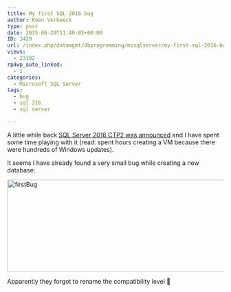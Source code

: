 ```yaml
---
title: My first SQL 2016 bug
author: Koen Verbeeck
type: post
date: 2015-06-29T11:40:05+00:00
ID: 3429
url: /index.php/datamgmt/dbprogramming/mssqlserver/my-first-sql-2016-bug/
views:
  - 23192
rp4wp_auto_linked:
  - 1
categories:
  - Microsoft SQL Server
tags:
  - bug
  - sql 216
  - sql server

---
```

A little while back [SQL Server 2016 CTP2 was announced][1] and I have spent some time playing with it (read: spent hours creating a VM because there were hundreds of Windows updates).
  
It seems I have already found a very small bug while creating a new database:

[<img class="alignnone size-full wp-image-3430" src="https://lessthandot.z19.web.core.windows.net/wp-content/uploads/2015/06/firstBug.png" alt="firstBug" width="704" height="214" srcset="https://lessthandot.z19.web.core.windows.net/wp-content/uploads/2015/06/firstBug.png 704w, https://lessthandot.z19.web.core.windows.net/wp-content/uploads/2015/06/firstBug-300x91.png 300w" sizes="(max-width: 704px) 100vw, 704px" />][2]

Apparently they forgot to rename the compatibility level 🙂

 [1]: /index.php/datamgmt/dbprogramming/mssqlserver/sql-2016-preview-has-been-released/
 [2]: https://lessthandot.z19.web.core.windows.net/wp-content/uploads/2015/06/firstBug.png